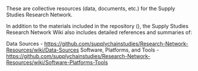 These are collective resources (data, documents, etc.) for the Supply Studies Research Network.

In addition to the materials included in the repository (), the Supply Studies Research Network Wiki also includes detailed references and summaries of:

Data Sources - https://github.com/supplychainstudies/Research-Network-Resources/wiki/Data-Sources
Software, Platforms, and Tools - https://github.com/supplychainstudies/Research-Network-Resources/wiki/Software-Platforms-Tools
